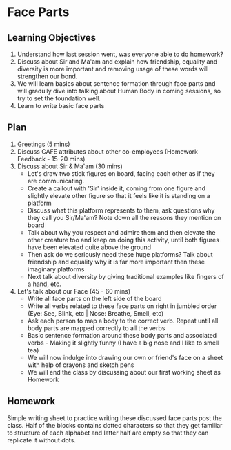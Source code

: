 # Face Parts

## Learning Objectives
1. Understand how last session went, was everyone able to do homework?
2. Discuss about Sir and Ma'am and explain how friendship, equality and diversity is more important and removing usage of these words will strengthen our bond.
3. We will learn basics about sentence formation through face parts and will gradully dive into talking about Human Body in coming sessions, so try to set the foundation well. 
4. Learn to write basic face parts

## Plan 
1.	Greetings (5 mins) 
2.	Discuss CAFE attributes about other co-employees (Homework Feedback - 15-20 mins) 
3.	Discuss about Sir & Ma'am (30 mins)
	- Let's draw two stick figures on board, facing each other as if they are communicating.  
	- Create a callout with 'Sir' inside it, coming from one figure and slightly elevate other figure so that it feels like it is standing on a platform
	- Discuss what this platform represents to them, ask questions why they call you Sir/Ma'am? Note down all the reasons they mention on board
	- Talk about why you respect and admire them and then elevate the other creature too and keep on doing this activity, until both figures have been elevated quite above the ground
	- Then ask do we seriously need these huge platforms? Talk about friendship and equality why it is far more important then these imaginary platforms
	- Next talk about diversity by giving traditional examples like fingers of a hand, etc.       
4.	Let's talk about our Face (45 - 60 mins)
	-	Write all face parts on the left side of the board
	-	Write all verbs related to these face parts on right in jumbled order (Eye: See, Blink, etc | Nose: Breathe, Smell, etc)
	-	Ask each person to map a body to the correct verb. Repeat until all body parts are mapped correctly to all the verbs
	-	Basic sentence formation around these body parts and associated verbs - Making it slightly funny (I have a big nose and I like to smell tea)	
	- 	We will now indulge into drawing our own or friend's face on a sheet with help of crayons and sketch pens
	- 	We will end the class by discussing about our first working sheet as Homework  		

## Homework
Simple writing sheet to practice writing these discussed face parts post the class. Half of the blocks contains dotted characters so that they get familiar to structure of each alphabet and latter half are empty so that they can replicate it without dots.

